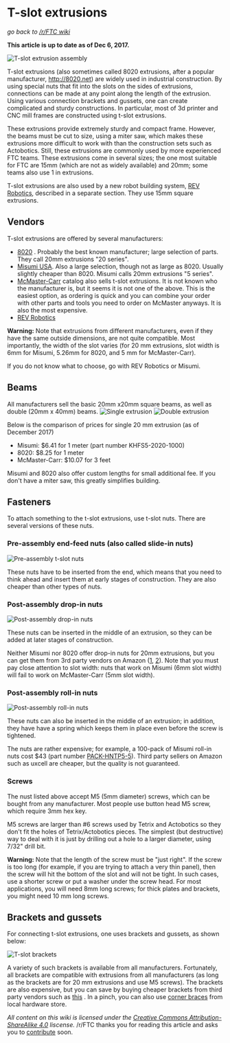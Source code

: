 # T-slot extrusions
*go back to [/r/FTC wiki](/r/FTC/wiki)*

__This article is up to date as of Dec 6, 2017.__

![T-slot extrusion assembly](/r/FTC/wiki/building/building-systems/images/tslot.jpg)

T-slot extrusions (also sometimes called 8020 extrusions, 
after a popular manufacturer, http://8020.net) are widely used in industrial construction. 
By using special nuts that fit into the slots on the sides of extrusions, connections 
can be made at any point along the length of the extrusion. Using various connection brackets and gussets, 
one can create complicated and sturdy constructions. In particular, most of 3d printer and CNC mill 
frames are constructed using t-slot extrusions.

These extrusions provide extremely sturdy and compact frame. However, the beams must be cut to size, 
using a miter saw, which makes these extrusions more difficult to work with than the construction sets such 
as Actobotics. Still, these extrusions are commonly used by more experienced FTC teams.
These extrusions come in several sizes; the one most suitable for FTC are 15mm (which are not as widely available) 
and  20mm; some teams also use 1 in extrusions. 

T-slot extrusions are also used by a new robot building system, [REV Robotics](/r/FTC/wiki/building/building-systems/REV-Robotics), described in a separate section. 
They use 15mm square extrusions.

## Vendors 
T-slot extrusions are offered by several manufacturers:

* [8020](http://8020.net) . Probably the best known manufacturer; large selection of parts. They call 20mm extrusions "20 series".
* [Misumi USA](https://us.misumi-ec.com/vona2/mech/M1500000000/M1501000000/).  Also a large selection, though not as large as 8020. Usually slightly cheaper than 8020. Misumi calls 20mm extrusions "5 series". 
* [McMaster-Carr](https://www.mcmaster.com/#t-slotted-framing/) catalog also sells t-slot extrusions. 
It is not known who the manufacturer is, but it seems it is not one of the above. This is the easiest option, as ordering 
is quick and you can combine your order with other parts and tools you need to order on McMaster anyways. It is also the most expensive.
* [REV Robotics](/r/FTC/wiki/building/building-systems/REV-Robotics)

**Warning:** Note that extrusions from different manufacturers, even if they have the same outside dimensions, are not quite compatible. Most importantly, the width of the slot varies (for 20 mm extrusions, slot width is 6mm for Misumi, 5.26mm for 8020, and 5 mm for McMaster-Carr).

If you do not know what to choose, go with REV Robotics or Misumi.

## Beams
All manufacturers sell the basic 20mm x20mm square beams, as well as double (20mm x 40mm) beams. 
![Single extrusion](/r/FTC/wiki/building/building-systems/images/tslot-single.png)
![Double extrusion](/r/FTC/wiki/building/building-systems/images/tslot-double.png)


Below is the comparison of prices for single 20 mm extrusion (as of December 2017)

* Misumi: $6.41 for 1 meter (part number KHFS5-2020-1000)
* 8020: $8.25 for 1 meter
* McMaster-Carr: $10.07 for 3 feet

Misumi and 8020 also offer custom lengths for small additional fee. If you don't have a miter saw, this greatly simplifies building.

## Fasteners 
To attach something to the t-slot extrusions, use t-slot nuts. There are several versions of these nuts.
### Pre-assembly end-feed nuts (also called slide-in nuts)
![Pre-assembly t-slot nuts](/r/FTC/wiki/building/building-systems/images/tnut-slidein.png)


These nuts have to be inserted from the end, which means that you need to think ahead and insert 
them at early stages of construction. They are also cheaper than other types of nuts.


### Post-assembly drop-in nuts
![Post-assembly drop-in nuts](/r/FTC/wiki/building/building-systems/images/tnut-dropin.png)

These nuts can be inserted in the middle of an extrusion, so they can be added at later stages of construction.

Neither Misumi nor 8020 offer drop-in nuts for 20mm extrusions, but you can get them  from 3rd party vendors on Amazon ([1](https://www.amazon.com/dp/B01FOC6A8E/), [2](https://www.amazon.com/dp/B01FOC6A8E/)). Note that you must pay close attention to slot width: nuts that work on Misumi (6mm slot width) will fail to work on McMaster-Carr (5mm slot width).

### Post-assembly roll-in nuts

![Post-assembly roll-in nuts](/r/FTC/wiki/building/building-systems/images/tnut-rollin.png)

These nuts can also be inserted in the middle of an extrusion; in addition, they have have a spring which keeps 
them in place even before the screw is tightened.


The nuts are rather expensive; for example, a 100-pack of Misumi roll-in nuts cost $43 
(part number [PACK-HNTP5-5](https://us.misumi-ec.com/vona2/detail/110302247640/)). 
Third party sellers on Amazon such as uxcell are cheaper, but the quality is not guaranteed.

### Screws
The nust listed above accept M5 (5mm diameter) screws, which can be bought from any manufacturer. Most people use button head M5 screw, which require 3mm hex key.

M5 screws are larger than \#6 screws used by Tetrix and Actobotics so they don't fit the holes of Tetrix/Actobotics pieces. The simplest (but destructive) way to deal with it is just by drilling out a hole to a larger diameter, using 7/32" drill bit.

**Warning:**	Note that the length of the screw must be "just right". If the screw is too long (for example, if you are trying to attach a very thin panel), then the screw will hit the bottom of the slot and will not be tight. In such cases, use a shorter screw or put a washer under the screw head. For most applications, you will need 8mm long screws; for thick plates and brackets, you might need 10 mm long screws.


## Brackets and gussets 
For connecting t-slot extrusions, one uses brackets and gussets, as shown below:

![T-slot brackets](/r/FTC/wiki/building/building-systems/images/tslot-brackets.png)


A variety of such brackets is available from all manufacturers. Fortunately, all brackets are compatible with extrusions from all manufacturers (as long as the brackets are for 20 mm extrusions and use M5 screws).
The brackets are also expensive, but you can save by buying cheaper brackets from third party vendors such as [this](https://www.amazon.com/dp/B01A9JRZKE/) . In a pinch, you can also use [corner braces](https://www.homedepot.com/p/Everbilt-2-in-Zinc-Plated-Flat-Corner-Brace-4-Pack-15294/202034104) from local hardware store.


*All content on this wiki is licensed under the [Creative Commons Attribution-ShareAlike 4.0](https://creativecommons.org/licenses/by-sa/4.0/) liscense.*
/r/FTC thanks you for reading this article and asks you to [contribute](https://github.com/GeekyStudios/rFTC-wiki) soon.
